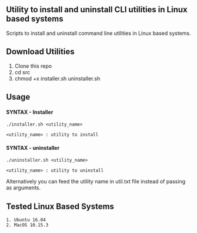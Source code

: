 ## Utility to install and uninstall CLI utilities in Linux based systems

   Scripts to install and uninstall command line utilities in Linux based systems.


## Download Utilities

  1. Clone this repo
  2. cd src
  3. chmod +x installer.sh uninstaller.sh

## Usage

#### SYNTAX - Installer

	./installer.sh <utility_name>
	
	<utility_name> : utility to install


#### SYNTAX - uninstaller

  
	./uninstaller.sh <utility_name>
	
	<utility_name> : utility to uninstall


Alternatively you can feed the utility name in util.txt file instead of passing as arguments.

## Tested Linux Based Systems

	1. Ubuntu 16.04
	2. MacOS 10.15.3
